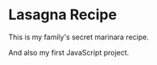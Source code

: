 # Lasagna Recipe

This is my family's secret marinara recipe.

And also my first JavaScript project.